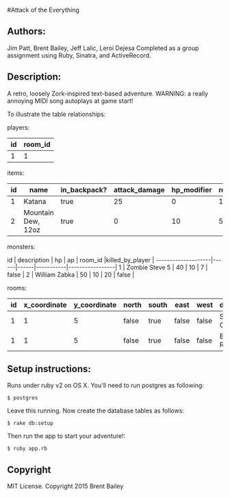 #Attack of the Everything
<h2>Authors:</h2>
Jim Patt, Brent Bailey, Jeff Lalic, Leroi Dejesa
Completed as a group assignment using Ruby, Sinatra, and ActiveRecord.


<h2>Description:</h2>
A retro, loosely Zork-inspired text-based adventure.
WARNING: a really annoying MIDI song autoplays at game start!


To illustrate the table relationships:

players:

id | room_id |
---|---------|
1  |   1     |

items:

id |      name           | in_backpack? | attack_damage | hp_modifier | room_id
---| ------------------- | ------------ | ------------- | ----------- | -------
1  | Katana              | true         | 25            | 0           | 13
2  | Mountain Dew, 12oz  | true         | 0             | 10          | 5

monsters:

id |  description   |  hp  |  ap  |  room_id  |killed_by_player |
--------------------|------|------|-----------|-----------------|
1  | Zombie Steve 5 |  40  |  10  |  7        |  false          |
2  | William Zabka  |  50  |  10  |  20       |  false          |

rooms:

id  | x_coordinate | y_coordinate | north | south | east  | west  |  description   |
--- | ------------ | ------------ | ----- | ----- | ----- | ------| -------------  |
1   |       1      |       5      | false | true  | false | false | Steve's Office |
1   |       1      |       5      | false | true  | false | false | Break Room     |


<h2>Setup instructions:</h2>
  Runs under ruby v2 on OS X. You'll need to run postgres as following:

    $ postgres

  Leave this running. Now create the database tables as follows:

    $ rake db:setup

  Then run the app to start your adventure!:

    $ ruby app.rb



<h2>Copyright</h2>
 MIT License. Copyright 2015 Brent Bailey
